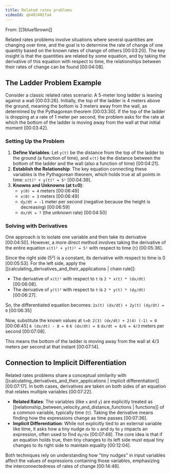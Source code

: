 ```yaml
---
title: Related rates problems
videoId: qb40J4N1fa4
---
```


From: [[3blue1brown]] <br/> 

Related rates problems involve situations where several quantities are changing over time, and the goal is to determine the rate of change of one quantity based on the known rates of change of others <a class="yt-timestamp" data-t="00:03:20">[00:03:20]</a>. The key insight is that the quantities are related by some equation, and by taking the derivative of this equation with respect to time, the relationships between their rates of change can be found <a class="yt-timestamp" data-t="00:04:08">[00:04:08]</a>.

## The Ladder Problem Example

Consider a classic related rates scenario:
A 5-meter long ladder is leaning against a wall <a class="yt-timestamp" data-t="00:03:26">[00:03:26]</a>.
Initially, the top of the ladder is 4 meters above the ground, meaning the bottom is 3 meters away from the wall, as determined by the Pythagorean theorem <a class="yt-timestamp" data-t="00:03:30">[00:03:30]</a>. If the top of the ladder is dropping at a rate of 1 meter per second, the problem asks for the rate at which the bottom of the ladder is moving away from the wall at that initial moment <a class="yt-timestamp" data-t="00:03:42">[00:03:42]</a>.

### Setting Up the Problem
1.  **Define Variables**: Let `y(t)` be the distance from the top of the ladder to the ground (a function of time), and `x(t)` be the distance between the bottom of the ladder and the wall (also a function of time) <a class="yt-timestamp" data-t="00:04:21">[00:04:21]</a>.
2.  **Establish the Relationship**: The key equation connecting these variables is the Pythagorean theorem, which holds true at all points in time: `x(t)² + y(t)² = 5²` <a class="yt-timestamp" data-t="00:04:39">[00:04:39]</a>.
3.  **Knowns and Unknowns (at t=0)**:
    *   `y(0) = 4` meters <a class="yt-timestamp" data-t="00:06:49">[00:06:49]</a>
    *   `x(0) = 3` meters <a class="yt-timestamp" data-t="00:06:49">[00:06:49]</a>
    *   `dy/dt = -1` meter per second (negative because the height is decreasing) <a class="yt-timestamp" data-t="00:06:59">[00:06:59]</a>
    *   `dx/dt = ?` (the unknown rate) <a class="yt-timestamp" data-t="00:04:50">[00:04:50]</a>

### Solving with Derivatives
One approach is to isolate one variable and then take its derivative <a class="yt-timestamp" data-t="00:04:50">[00:04:50]</a>. However, a more direct method involves taking the derivative of the entire equation `x(t)² + y(t)² = 5²` with respect to time (`t`) <a class="yt-timestamp" data-t="00:05:36">[00:05:36]</a>.

Since the right side (5²) is a constant, its derivative with respect to time is 0 <a class="yt-timestamp" data-t="00:05:53">[00:05:53]</a>. For the left side, apply the [[calculating_derivatives_and_their_applications | chain rule]]:
*   The derivative of `x(t)²` with respect to `t` is `2 * x(t) * (dx/dt)` <a class="yt-timestamp" data-t="00:06:08">[00:06:08]</a>.
*   The derivative of `y(t)²` with respect to `t` is `2 * y(t) * (dy/dt)` <a class="yt-timestamp" data-t="00:06:27">[00:06:27]</a>.

So, the differentiated equation becomes:
`2x(t) (dx/dt) + 2y(t) (dy/dt) = 0` <a class="yt-timestamp" data-t="00:06:35">[00:06:35]</a>

Now, substitute the known values at `t=0`:
`2(3) (dx/dt) + 2(4) (-1) = 0` <a class="yt-timestamp" data-t="00:06:45">[00:06:45]</a>
`6 (dx/dt) - 8 = 0`
`6 (dx/dt) = 8`
`dx/dt = 8/6 = 4/3` meters per second <a class="yt-timestamp" data-t="00:07:08">[00:07:08]</a>.

This means the bottom of the ladder is moving away from the wall at 4/3 meters per second at that instant <a class="yt-timestamp" data-t="00:07:14">[00:07:14]</a>.

## Connection to Implicit Differentiation

Related rates problems share a conceptual similarity with [[calculating_derivatives_and_their_applications | implicit differentiation]] <a class="yt-timestamp" data-t="00:07:17">[00:07:17]</a>. In both cases, derivatives are taken on both sides of an equation that relates multiple variables <a class="yt-timestamp" data-t="00:07:22">[00:07:22]</a>.

*   **Related Rates**: The variables (like `x` and `y`) are explicitly treated as [[relationship_between_velocity_and_distance_functions | functions]] of a common variable, typically time (`t`). Taking the derivative means finding how the expressions change as time passes <a class="yt-timestamp" data-t="00:07:36">[00:07:36]</a>.
*   **Implicit Differentiation**: While not explicitly tied to an external variable like time, it asks how a tiny nudge `dx` to `x` and `dy` to `y` impacts an expression, often used to find `dy/dx` <a class="yt-timestamp" data-t="00:07:48">[00:07:48]</a>. The core idea is that if an equation holds true, then tiny changes to its left side must equal tiny changes to its right side to maintain equality <a class="yt-timestamp" data-t="00:12:04">[00:12:04]</a>.

Both techniques rely on understanding how "tiny nudges" in input variables affect the values of expressions containing those variables, emphasizing the interconnectedness of rates of change <a class="yt-timestamp" data-t="00:14:48">[00:14:48]</a>.